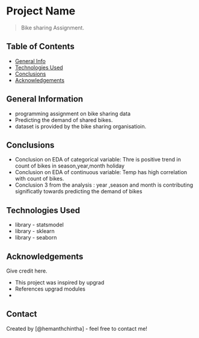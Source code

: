 # Project Name
> Bike sharing Assignment.


## Table of Contents
* [General Info](#general-information)
* [Technologies Used](#technologies-used)
* [Conclusions](#conclusions)
* [Acknowledgements](#acknowledgements)

<!-- You can include any other section that is pertinent to your problem -->

## General Information
- programming assignment on bike sharing data
- Predicting the demand of shared bikes.
- dataset is provided by the bike sharing organisatioin.

<!-- You don't have to answer all the questions - just the ones relevant to your project. -->

## Conclusions
- Conclusion on EDA of categorical variable: Thre is positive trend in count of bikes in season,year,month holiday
- Conclusion on EDA of continuous variable:  Temp has high correlation with count of bikes.
- Conclusion 3 from the analysis : year ,season and month is contributing significatly towards predicting the demand of bikes


<!-- You don't have to answer all the questions - just the ones relevant to your project. -->


## Technologies Used
- library - statsmodel
- library - sklearn
- library - seaborn

<!-- As the libraries versions keep on changing, it is recommended to mention the version of library used in this project -->

## Acknowledgements
Give credit here.
- This project was inspired by upgrad
- References upgrad modules
- 


## Contact
Created by [@hemanthchintha] - feel free to contact me!


<!-- Optional -->
<!-- ## License -->
<!-- This project is open source and available under the [... License](). -->

<!-- You don't have to include all sections - just the one's relevant to your project -->
